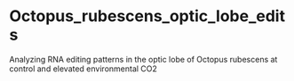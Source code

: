 # Octopus_rubescens_optic_lobe_edits
Analyzing RNA editing patterns in the optic lobe of Octopus rubescens at control and elevated environmental CO2
